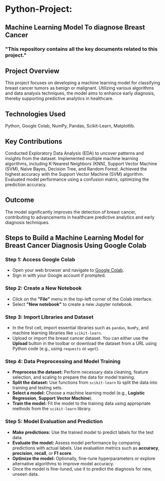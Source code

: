 # Python-Project: 
## Machine Learning Model To diagnose Breast Cancer
### "This repository contains all the key documents related to this project."
## Project Overview
This project focuses on developing a machine learning model for classifying breast cancer tumors as benign or malignant. Utilizing various algorithms and data analysis techniques, the model aims to enhance early diagnosis, thereby supporting predictive analytics in healthcare.

## Technologies Used
Python,
Google Colab,
NumPy,
Pandas,
Scikit-Learn,
Matplotlib.
## Key Contributions
Conducted Exploratory Data Analysis (EDA) to uncover patterns and insights from the dataset.
Implemented multiple machine learning algorithms, including K-Nearest Neighbors (KNN), Support Vector Machine (SVM), Naive Bayes, Decision Tree, and Random Forest.
Achieved the highest accuracy with the Support Vector Machine (SVM) algorithm.
Evaluated model performance using a confusion matrix, optimizing the prediction accuracy.
## Outcome
The model significantly improves the detection of breast cancer, contributing to advancements in healthcare predictive analytics and early diagnosis techniques.

## Steps to Build a Machine Learning Model for Breast Cancer Diagnosis Using Google Colab

### Step 1: Access Google Colab
- Open your web browser and navigate to [Google Colab](https://colab.research.google.com/drive/1pMqAQYSHTHfkL9IlnLir5GCciaFSA2es).
- Sign in with your Google account if prompted.

### Step 2: Create a New Notebook
- Click on the **"File"** menu in the top-left corner of the Colab interface.
- Select **"New notebook"** to create a new Jupyter notebook.

### Step 3: Import Libraries and Dataset
- In the first cell, import essential libraries such as `pandas`, `NumPy`, and machine learning libraries like `scikit-learn`.
- Upload or import the breast cancer dataset. You can either use the **Upload** button in the toolbar or download the dataset from a URL using Python code (e.g., using `requests` or `wget`).

### Step 4: Data Preprocessing and Model Training
- **Preprocess the dataset:** Perform necessary data cleaning, feature selection, and scaling to prepare the data for model training.
- **Split the dataset:** Use functions from `scikit-learn` to split the data into training and testing sets.
- **Select a model:** Choose a machine learning model (e.g., **Logistic Regression**, **Support Vector Machine**).
- **Train the model:** Fit the model to the training data using appropriate methods from the `scikit-learn` library.

### Step 5: Model Evaluation and Prediction
- **Make predictions:** Use the trained model to predict labels for the test data.
- **Evaluate the model:** Assess model performance by comparing predictions with actual labels. Use evaluation metrics such as **accuracy**, **precision**, **recall**, or **F1 score**.
- **Optimize the model:** Optionally, fine-tune hyperparameters or explore alternative algorithms to improve model accuracy.
- Once the model is fine-tuned, use it to predict the diagnosis for new, unseen data.
